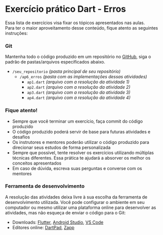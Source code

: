 # Exercício prático Dart - Erros

Essa lista de exercícios visa fixar os tópicos apresentados nas aulas.  
Para ter o maior aproveitamento desse conteúdo,
fique atento as seguintes instruções:

### Git

Mantenha todo o código produzido em um repositório no [GitHub](https://github.com/), siga o padrão de pastas/arquivos
especificados abaixo.

- `/seu_repositorio`   _(pasta principal de seu repositório)_
    - `/ap6_erros`  _(pasta com as implementações dessas atividades)_
        - `ap1.dart`   _(arquivo com a resolução da atividade 1)_
        - `ap2.dart`   _(arquivo com a resolução da atividade 2)_
        - `ap3.dart`   _(arquivo com a resolução da atividade 3)_
        - `ap4.dart`   _(arquivo com a resolução da atividade 4)_

### Fique atento!

- Sempre que você terminar um exercício, faça commit do código produzido
- O código produzido poderá servir de base para futuras atividades e desafios
- Os instrutores e mentores poderão utilizar o código produzido para direcionar seus estudos de forma personalizada
- Sempre que possível, tente resolver os exercícios utilizando múltiplas técnicas diferentes. Essa prática te ajudará a
  absorver os melhor os conceitos apresentados
- Em caso de dúvida, escreva suas perguntas e converse com os mentores

### Ferramenta de desenvolvimento

A resolução das atividades deixa livre à sua escolha da ferramenta de desenvolvimento utilizada. Você pode configurar o
ambiente em seu computador ou mesmo utilizar uma plataforma online para desenvolver as atividades, mas não esqueça de
enviar o código para o Git:

- Downloads: [Flutter](https://docs.flutter.dev/get-started/install),
  [Android Studio](https://developer.android.com/studio),
  [VS Code](https://code.visualstudio.com/)
- Editores online: [DartPad](https://dartpad.dev/), [Zapp](https://zapp.run/edit/dart)
